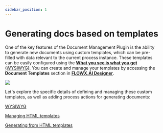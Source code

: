 ```yaml
---
sidebar_position: 1
---
```


# Generating docs based on templates

One of the key features of the Document Management Plugin is the ability to generate new documents using custom templates, which can be pre-filled with data relevant to the current process instance. These templates can be easily configured using the [**What you see is what you get** (WYSIWYG)](../../../../wysiwyg.md). You can create and manage your templates by accessing the **Document Templates** section in [**FLOWX.AI Designer**](../../../../../../terms/flowx-ai-designer).

![](https://s3.eu-west-1.amazonaws.com/docx.flowx.ai/platform-deep-dive/docs_plugin_template.png)

Let's explore the specific details of defining and managing these custom templates, as well as adding process actions for generating documents:

[WYSIWYG](../../../../wysiwyg.md)

[Managing HTML templates](managing-html-templates.md)

[Generating from HTML templates](generating-from-html-templates.md)
